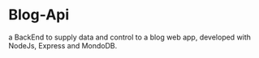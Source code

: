 # Blog-Api
a BackEnd to supply data and control to a blog web app, developed with NodeJs, Express and MondoDB.
